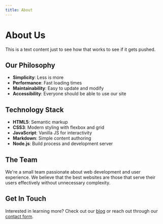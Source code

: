 ```yaml
---
title: About
---
```


# About Us

This is a text content just to see how that works to see if it gets pushed.

## Our Philosophy

- **Simplicity**: Less is more
- **Performance**: Fast loading times
- **Maintainability**: Easy to update and modify
- **Accessibility**: Everyone should be able to use our site

## Technology Stack

- **HTML5**: Semantic markup
- **CSS3**: Modern styling with flexbox and grid
- **JavaScript**: Vanilla JS for interactivity
- **Markdown**: Simple content authoring
- **Node.js**: Build process and development server

## The Team

We're a small team passionate about web development and user experience. We believe that the best websites are those that serve their users effectively without unnecessary complexity.

## Get In Touch

Interested in learning more? Check out our [blog](/blog) or reach out through our [contact form](/contact).
